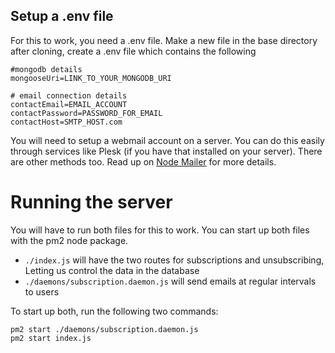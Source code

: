 ## Setup a .env file
For this to work, you need a .env file. Make a new file in the base directory after cloning, create a .env file which contains the following

```
#mongodb details
mongooseUri=LINK_TO_YOUR_MONGODB_URI

# email connection details
contactEmail=EMAIL_ACCOUNT
contactPassword=PASSWORD_FOR_EMAIL
contactHost=SMTP_HOST.com
```

You will need to setup a webmail account on a server. You can do this easily through services like Plesk (if you have that installed on your server). There are other methods too. Read up on [Node Mailer](https://nodemailer.com/about/) for more details.

# Running the server
You will have to run both files for this to work. You can start up both files with the pm2 node package.
- `./index.js` will have the two routes for subscriptions and unsubscribing, Letting us control the data in the database
- `./daemons/subscription.daemon.js` will send emails at regular intervals to users

To start up both, run the following two commands:
```
pm2 start ./daemons/subscription.daemon.js
pm2 start index.js
```

